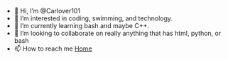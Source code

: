 - 👋 Hi, I’m @Carlover101
- 👀 I’m interested in coding, swimming, and technology.
- 🌱 I’m currently learning bash and maybe C++.
- 💞️ I’m looking to collaborate on really anything that has html, python, or bash
- 📫 How to reach me [Home](mailto:zmanmustang2017@gmail.com)

<!---
Carlover101/Carlover101 is a ✨ special ✨ repository because its `README.md` (this file) appears on your GitHub profile.
You can click the Preview link to take a look at your changes.
--->
